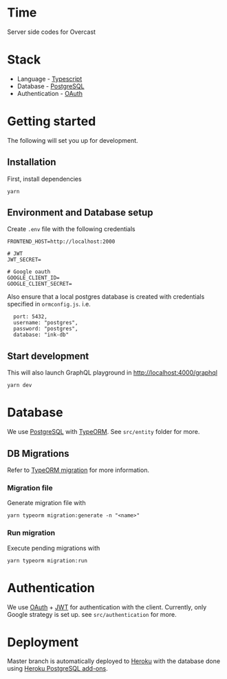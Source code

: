 # Time

Server side codes for Overcast

# Stack

- Language - [Typescript](https://www.typescriptlang.org/)
- Database - [PostgreSQL](https://www.postgresql.org/)
- Authentication - [OAuth](https://oauth.net/)

# Getting started

The following will set you up for development.

## Installation

First, install dependencies

```
yarn
```

## Environment and Database setup

Create `.env` file with the following credentials

```
FRONTEND_HOST=http://localhost:2000

# JWT
JWT_SECRET=

# Google oauth
GOOGLE_CLIENT_ID=
GOOGLE_CLIENT_SECRET=

```

Also ensure that a local postgres database is created with credentials specified in `ormconfig.js`. i.e.

```
  port: 5432,
  username: "postgres",
  password: "postgres",
  database: "ink-db"
```

## Start development

This will also launch GraphQL playground in [http://localhost:4000/graphql](http://localhost:4000/graphql)

```
yarn dev
```

# Database

We use [PostgreSQL](https://www.postgresql.org/) with [TypeORM](https://typeorm.io/). See `src/entity` folder for more.

## DB Migrations

Refer to [TypeORM migration](https://typeorm.io/#/migrations) for more information.

### Migration file

Generate migration file with

```
yarn typeorm migration:generate -n "<name>"
```

### Run migration

Execute pending migrations with

```
yarn typeorm migration:run
```

# Authentication

We use [OAuth](https://oauth.net/) + [JWT](https://jwt.io/) for authentication with the client. Currently, only Google strategy is set up. see `src/authentication` for more.

# Deployment

Master branch is automatically deployed to [Heroku](https://www.heroku.com/home) with the database done using [Heroku PostgreSQL add-ons](https://elements.heroku.com/addons/heroku-postgresql).
